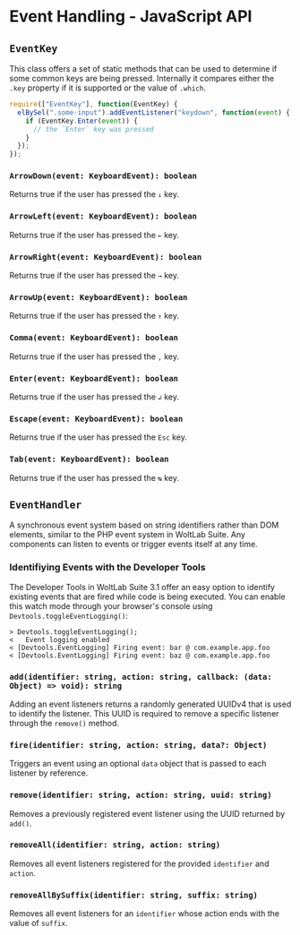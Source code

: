 # Event Handling - JavaScript API

## `EventKey`

This class offers a set of static methods that can be used to determine if some
common keys are being pressed. Internally it compares either the `.key` property
if it is supported or the value of `.which`.

```js
require(["EventKey"], function(EventKey) {
  elBySel(".some-input").addEventListener("keydown", function(event) {
    if (EventKey.Enter(event)) {
      // the `Enter` key was pressed
    }
  });
});
```

### `ArrowDown(event: KeyboardEvent): boolean`

Returns true if the user has pressed the `↓` key.

### `ArrowLeft(event: KeyboardEvent): boolean`

Returns true if the user has pressed the `←` key.

### `ArrowRight(event: KeyboardEvent): boolean`

Returns true if the user has pressed the `→` key.

### `ArrowUp(event: KeyboardEvent): boolean`

Returns true if the user has pressed the `↑` key.

### `Comma(event: KeyboardEvent): boolean`

Returns true if the user has pressed the `,` key.

### `Enter(event: KeyboardEvent): boolean`

Returns true if the user has pressed the `↲` key.

### `Escape(event: KeyboardEvent): boolean`

Returns true if the user has pressed the `Esc` key.

### `Tab(event: KeyboardEvent): boolean`

Returns true if the user has pressed the `↹` key.

## `EventHandler`

A synchronous event system based on string identifiers rather than DOM elements,
similar to the PHP event system in WoltLab Suite. Any components can listen to
events or trigger events itself at any time.

### Identifiying Events with the Developer Tools

The Developer Tools in WoltLab Suite 3.1 offer an easy option to identify existing
events that are fired while code is being executed. You can enable this watch
mode through your browser's console using `Devtools.toggleEventLogging()`:

```
> Devtools.toggleEventLogging();
<   Event logging enabled
< [Devtools.EventLogging] Firing event: bar @ com.example.app.foo
< [Devtools.EventLogging] Firing event: baz @ com.example.app.foo
```

### `add(identifier: string, action: string, callback: (data: Object) => void): string`

Adding an event listeners returns a randomly generated UUIDv4 that is used to
identify the listener. This UUID is required to remove a specific listener through
the `remove()` method.

### `fire(identifier: string, action: string, data?: Object)`

Triggers an event using an optional `data` object that is passed to each listener
by reference.

### `remove(identifier: string, action: string, uuid: string)`

Removes a previously registered event listener using the UUID returned by `add()`.

### `removeAll(identifier: string, action: string)`

Removes all event listeners registered for the provided `identifier` and `action`.

### `removeAllBySuffix(identifier: string, suffix: string)`

Removes all event listeners for an `identifier` whose action ends with the value
of `suffix`.
